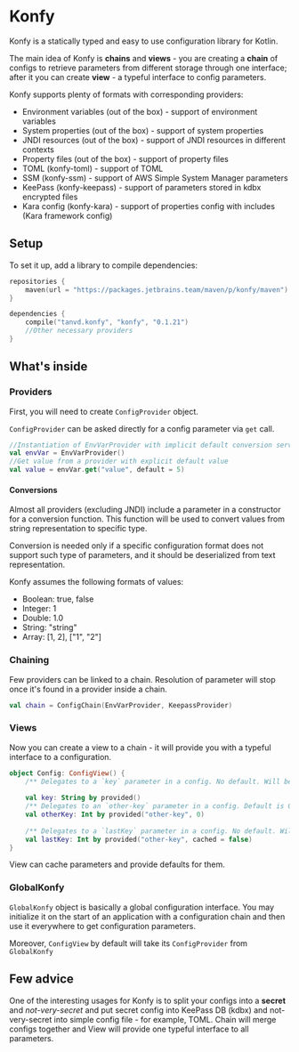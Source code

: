 # Konfy 


Konfy is a statically typed and easy to use configuration library for Kotlin. 

The main idea of Konfy is **chains** and **views** - you are creating a **chain**
of configs to retrieve parameters from different storage through one interface; after 
it you can create **view** - a typeful interface to config parameters.

Konfy supports plenty of formats with corresponding providers:
* Environment variables (out of the box) - support of environment variables
* System properties (out of the box) - support of system properties
* JNDI resources (out of the box) - support of JNDI resources in different contexts
* Property files (out of the box) - support of property files
* TOML (konfy-toml) - support of TOML
* SSM (konfy-ssm) - support of AWS Simple System Manager parameters
* KeePass (konfy-keepass) - support of parameters stored in kdbx encrypted files
* Kara config (konfy-kara) - support of properties config with includes (Kara framework config)

## Setup

To set it up, add a library to compile dependencies:
```kotlin
repositories {
    maven(url = "https://packages.jetbrains.team/maven/p/konfy/maven")
}

dependencies {
    compile("tanvd.konfy", "konfy", "0.1.21")
    //Other necessary providers
}
```

## What's inside

### Providers

First, you will need to create `ConfigProvider` object.

`ConfigProvider` can be asked directly for a config parameter via `get` call.

```kotlin
//Instantiation of EnvVarProvider with implicit default conversion service
val envVar = EnvVarProvider()
//Get value from a provider with explicit default value
val value = envVar.get("value", default = 5)
```

#### Conversions

Almost all providers (excluding JNDI) include a parameter in a constructor 
for a conversion function. This function will be used to convert values from 
string representation to specific type. 

Conversion is needed only if a specific configuration format does not support 
such type of parameters, and it should be deserialized from text representation.

Konfy assumes the following formats of values:
* Boolean: true, false
* Integer: 1
* Double: 1.0
* String: "string"
* Array: [1, 2], ["1", "2"]

### Chaining

Few providers can be linked to a chain. Resolution of parameter will stop
once it's found in a provider inside a chain.

```kotlin
val chain = ConfigChain(EnvVarProvider, KeepassProvider)
```

### Views

Now you can create a view to a chain - it will provide you with a typeful interface
to a configuration.

```kotlin
object Config: ConfigView() {
    /** Delegates to a `key` parameter in a config. No default. Will be cached. */
    
    val key: String by provided()
    /** Delegates to an `other-key` parameter in a config. Default is 0. Will be cached.  */
    val otherKey: Int by provided("other-key", 0)
    
    /** Delegates to a `lastKey` parameter in a config. No default. Will not be cached. */
    val lastKey: Int by provided("other-key", cached = false)
}
```

View can cache parameters and provide defaults for them.

### GlobalKonfy

`GlobalKonfy` object is basically a global configuration interface. You may initialize
it on the start of an application with a configuration chain and then use it everywhere to
get configuration parameters.

Moreover, `ConfigView` by default will take its `ConfigProvider` from `GlobalKonfy`

## Few advice

One of the interesting usages for Konfy is to split your configs
into a **secret** and *not-very-secret* and put secret config into KeePass DB (kdbx)
and not-very-secret into simple config file - for example, TOML. Chain will merge configs 
together and View will provide one typeful interface  to all parameters.


